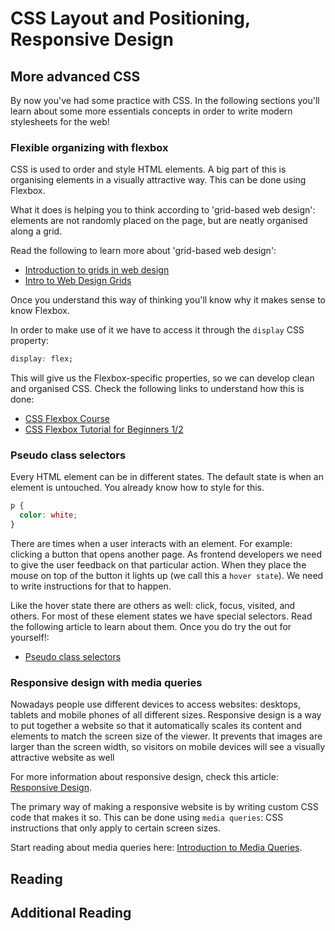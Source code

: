 # CSS Layout and Positioning, Responsive Design


## More advanced CSS

By now you've had some practice with CSS. In the following sections you'll learn about some more essentials concepts in order to write modern stylesheets for the web!

### Flexible organizing with flexbox

CSS is used to order and style HTML elements. A big part of this is organising elements in a visually attractive way. This can be done using Flexbox.

What it does is helping you to think according to 'grid-based web design': elements are not randomly placed on the page, but are neatly organised along a grid.

Read the following to learn more about 'grid-based web design':

- [Introduction to grids in web design](https://webdesign.tutsplus.com/articles/a-comprehensive-introduction-to-grids-in-web-design--cms-26521)
- [Intro to Web Design Grids](https://www.youtube.com/watch?v=gjYZoPEk0ow)

Once you understand this way of thinking you'll know why it makes sense to know Flexbox.

In order to make use of it we have to access it through the `display` CSS property:

```css
display: flex;
```

This will give us the Flexbox-specific properties, so we can develop clean and organised CSS. Check the following links to understand how this is done:

- [CSS Flexbox Course](https://www.youtube.com/watch?v=-Wlt8NRtOpo)
- [CSS Flexbox Tutorial for Beginners 1/2 ](https://www.youtube.com/watch?v=siKKg8Y_tQY)

### Pseudo class selectors

Every HTML element can be in different states. The default state is when an element is untouched. You already know how to style for this.

```css
p {
  color: white;
}
```

There are times when a user interacts with an element. For example: clicking a button that opens another page. As frontend developers we need to give the user feedback on that particular action. When they place the mouse on top of the button it lights up (we call this a `hover state`). We need to write instructions for that to happen.

Like the hover state there are others as well: click, focus, visited, and others. For most of these element states we have special selectors. Read the following article to learn about them. Once you do try the out for yourself!:

- [Pseudo class selectors](https://css-tricks.com/pseudo-class-selectors/)

### Responsive design with media queries

Nowadays people use different devices to access websites: desktops, tablets and mobile phones of all different sizes. Responsive design is a way to put together a website so that it automatically scales its content and elements to match the screen size of the viewer. It prevents that images are larger than the screen width, so visitors on mobile devices will see a visually attractive website as well

For more information about responsive design, check this article: [Responsive Design](https://internetingishard.com/html-and-css/responsive-design/).

The primary way of making a responsive website is by writing custom CSS code that makes it so. This can be done using `media queries`: CSS instructions that only apply to certain screen sizes.

Start reading about media queries here: [Introduction to Media Queries](https://varvy.com/mobile/media-queries.html).

## Reading

## Additional Reading
